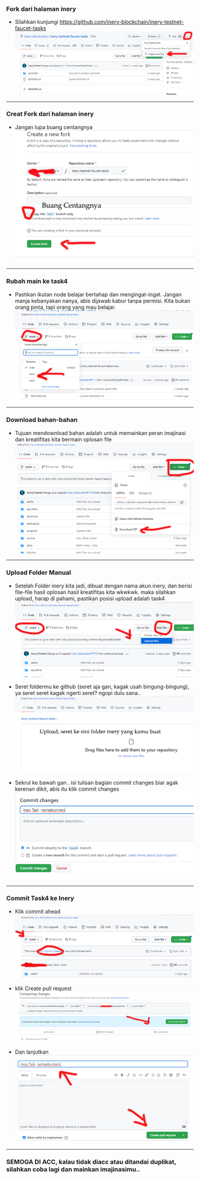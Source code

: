 ### Fork dari halaman inery
- Silahkan kunjungi https://github.com/inery-blockchain/inery-testnet-faucet-tasks
![img](./images/Manual-1.png)

____________________
### Creat Fork dari halaman inery
- Jangan lupa buang centangnya
![img](./images/Manual-2.png)

____________________
### Rubah main ke task4
- Pastikan ikutan node belajar bertahap dan mengingat-ingat. Jangan manja kebanyakan nanya, abis dijawab kabur tanpa permisi. Kita bukan orang pinta, tapi orang yang mau belajar.
![img](./images/Manual-3.png)

____________________
### Download bahan-bahan
- Tujuan mendownload bahan adalah untuk memainkan peran imajinasi dan kreatifitas kita bermain oplosan file
![img](./images/Manual-4.png)

____________________
### Upload Folder Manual
- Setelah Folder inery kita jadi, dibuat dengan nama akun inery, dan berisi file-file hasil oplosan hasil kreatifitas kita wkwkwk. maka silahkan upload, harap di pahami, pastikan posisi upload adalah task4
![img](./images/Manual-5.png)

- Seret foldermu ke github (seret aja gan, kagak usah bingung-bingung), ya seret seret kagak ngerti seret? ngopi dulu sana..
![img](./images/Manual-6.png)

- Sekrul ke bawah gan.. isi tulisan bagian commit changes biar agak kerenan dikit, abis itu klik  commit changes
![img](./images/Manual-7.png)
____________________
### Commit Task4 ke Inery
- Klik commit ahead
![img](./images/Manual-8.png)

- klik Create pull request
![img](./images/Manual-9.png)

- Dan lanjutkan
![img](./images/Manual-91.png)
____________________
### SEMOGA DI ACC, kalau tidak diacc atau ditandai duplikat, silahkan coba lagi dan mainkan imajinasimu..

